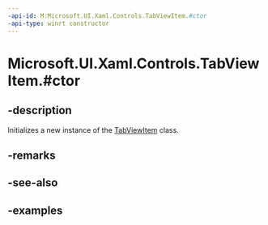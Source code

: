 ```yaml
---
-api-id: M:Microsoft.UI.Xaml.Controls.TabViewItem.#ctor
-api-type: winrt constructor
---
```


# Microsoft.UI.Xaml.Controls.TabViewItem.#ctor

<!--
public TabViewItem ();
-->

## -description

Initializes a new instance of the [TabViewItem](tabviewitem.md) class.

## -remarks

## -see-also

## -examples

